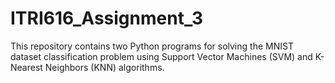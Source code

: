# ITRI616_Assignment_3
This repository contains two Python programs for solving the MNIST dataset classification problem using Support Vector Machines (SVM) and K-Nearest Neighbors (KNN) algorithms.
